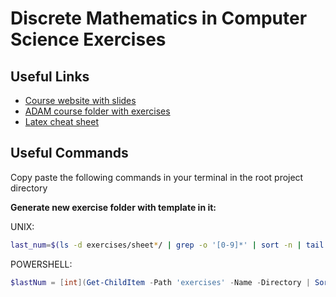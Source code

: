 
# Discrete Mathematics in Computer Science Exercises

## Useful Links

- [Course website with slides](https://dmi.unibas.ch/en/studies/computer-science/courses-in-fall-semester-2023/lecture-discrete-mathematics-in-computer-science/)
- [ADAM course folder with exercises](https://adam.unibas.ch/goto_adam_crs_1547411.html)
- [Latex cheat sheet](/latex-cheat-sheet.pdf)

## Useful Commands

Copy paste the following commands in your terminal in the root project directory

**Generate new exercise folder with template in it:**

UNIX:

```bash
last_num=$(ls -d exercises/sheet*/ | grep -o '[0-9]*' | sort -n | tail -n 1); next_num=$(printf "%02d" $((last_num + 1))); new_folder="exercises/sheet$next_num"; mkdir -p "$new_folder"; cp template.tex "$new_folder/sheet$next_num.tex"

```

POWERSHELL:

```powershell
$lastNum = [int](Get-ChildItem -Path 'exercises' -Name -Directory | Sort-Object {[int]($_ -replace 'sheet', '')} | Select-Object -Last 1 -ExpandProperty Name -replace 'sheet', ''); $nextNum = '{0:D2}' -f ($lastNum + 1); $newFolder = "exercises\sheet$nextNum"; New-Item -Path $newFolder -ItemType Directory; Copy-Item 'template.tex' -Destination "$newFolder\sheet$nextNum.tex"

```
